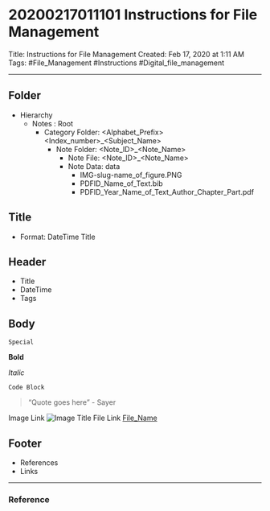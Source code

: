 # 20200217011101 Instructions for File Management

Title: Instructions for File Management
Created: Feb 17, 2020 at 1:11 AM
Tags: #File_Management #Instructions #Digital_file_management 

- - - -

## Folder
- Hierarchy
  - Notes : Root
    - Category Folder: <Alphabet_Prefix><Index_number>_<Subject_Name>
      - Note Folder: <Note_ID>_<Note_Name>
        - Note File: <Note_ID>_<Note_Name>
        - Note Data: data
            - IMG-slug-name_of_figure.PNG
            - PDFID_Name_of_Text.bib
            - PDFID_Year_Name_of_Text_Author_Chapter_Part.pdf
## Title
- Format: DateTime Title

## Header
- Title
- DateTime
- Tags

## Body
`Special`

**Bold**

*Italic*

```
Code Block
```

<!--Comment -->

> “Quote goes here” - Sayer  

Image Link ![Image Title](directory/image.png)
File Link [File_Name](./directory/filename.file_ext)

## Footer
- References
- Links

- - - -

### Reference